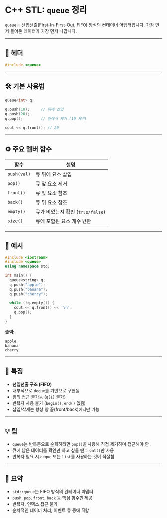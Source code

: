 # C++ STL: `queue` 정리

`queue`는 선입선출(First-In-First-Out, FIFO) 방식의 컨테이너 어댑터입니다. 가장 먼저 들어온 데이터가 가장 먼저 나갑니다.

---

## 📁 헤더

```cpp
#include <queue>
```

---

## 🛠️ 기본 사용법

```cpp
queue<int> q;

q.push(10);     // 뒤에 삽입
q.push(20);
q.pop();        // 앞에서 제거 (10 제거)

cout << q.front(); // 20
```

---

## ⚙️ 주요 멤버 함수

| 함수        | 설명                              |
| ----------- | --------------------------------- |
| `push(val)` | 큐 뒤에 요소 삽입                 |
| `pop()`     | 큐 앞 요소 제거                   |
| `front()`   | 큐 앞 요소 참조                   |
| `back()`    | 큐 뒤 요소 참조                   |
| `empty()`   | 큐가 비었는지 확인 (`true/false`) |
| `size()`    | 큐에 포함된 요소 개수 반환        |

---

## 🧾 예시

```cpp
#include <iostream>
#include <queue>
using namespace std;

int main() {
  queue<string> q;
  q.push("apple");
  q.push("banana");
  q.push("cherry");

  while (!q.empty()) {
    cout << q.front() << '\n';
    q.pop();
  }
}
```

**출력:**

```
apple
banana
cherry
```

---

## 📌 특징

- **선입선출 구조 (FIFO)**
- 내부적으로 `deque`를 기반으로 구현됨
- 임의 접근 불가능 (`q[1]` 불가)
- 반복자 사용 불가 (`begin()`, `end()` 없음)
- 삽입/삭제는 항상 양 끝(front/back)에서만 가능

---

## 💡 팁

- `queue`는 반복문으로 순회하려면 `pop()`을 사용해 직접 제거하며 접근해야 함
- 큐에 남은 데이터를 확인만 하고 싶을 땐 `front()`만 사용
- 반복자 필요 시 `deque` 또는 `list`를 사용하는 것이 적절함

---

## 🧷 요약

- `std::queue`는 FIFO 방식의 컨테이너 어댑터
- `push`, `pop`, `front`, `back` 등 핵심 함수만 제공
- 반복자, 인덱스 접근 불가
- 순차적인 데이터 처리, 이벤트 큐 등에 적합
